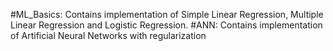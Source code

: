 #ML_Basics: Contains implementation of Simple Linear Regression, Multiple Linear Regression and Logistic Regression.
#ANN: Contains implementation of Artificial Neural Networks with regularization

